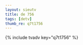 ```yaml
--- 
layout: sieutv
title: de 756
tags: [detv]
thumb_re: q7t1756
---
```

{% include tvadv key="q7t1756" %} 
